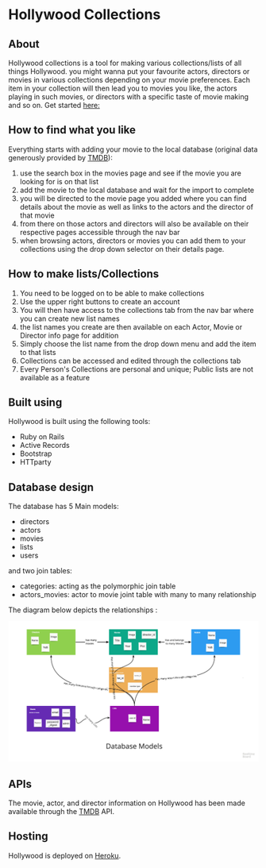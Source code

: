 # Hollywood Collections

## About
Hollywood collections is a tool for making various collections/lists of all things Hollywood. you might wanna put your favourite actors, directors or movies in various collections depending on your movie preferences. Each item in your collection will then lead you to movies you like, the actors playing in such movies, or directors with a specific taste of movie making and so on. Get started [here:](https://hollywood-listmaker.herokuapp.com/)

## How to find what you like
Everything starts with adding your movie to the local database (original data generously provided by [TMDB](https://www.themoviedb.org/)):
1. use the search box in the movies page and see if the movie you are looking for is on that list
2. add the movie to the local database and wait for the import to complete
3. you will be directed to the movie page you added where you can find details about the movie as well as links to the actors and the director of that movie
4. from there on those actors and directors will also be available on their respective pages accessible through the nav bar
5. when browsing actors, directors or movies you can add them to your collections using the drop down selector on their details page.

## How to make lists/Collections
1. You need to be logged on to be able to make collections
2. Use the upper right buttons to create an account
3. You will then have access to the collections tab from the nav bar where you can create new list names
4. the list names you create are then available on each Actor, Movie or Director info page for addition
5. Simply choose the list name from the drop down menu and add the item to that lists
6. Collections can be accessed and edited through the collections tab
7. Every Person's Collections are personal and unique; Public lists are not available as a feature


## Built using

Hollywood is built using the following tools:
- Ruby on Rails
- Active Records
- Bootstrap
- HTTparty



## Database design

The database has 5 Main models:

- directors
- actors
- movies
- lists
- users

and two join tables:

- categories: acting as the polymorphic join table
- actors_movies: actor to movie joint table with many to many relationship

The diagram below depicts the relationships :

![Database Models](/app/assets/images/DatabaseModels.jpg?raw=true)

## APIs
The movie, actor, and director information on Hollywood has been made available through the [TMDB](https://www.themoviedb.org/) API.

## Hosting
Hollywood is deployed on [Heroku](https://www.heroku.com).
